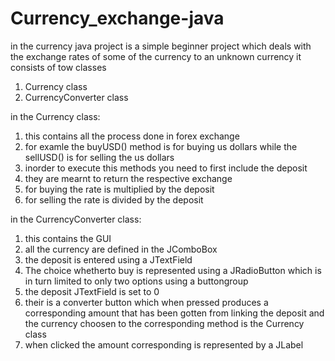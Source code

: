 # Currency_exchange-java
in the currency java project is a simple beginner project which deals with the exchange rates of some of the currency to an unknown currency
it consists of tow classes 
1. Currency class
2. CurrencyConverter class

in the Currency class:
  1. this contains all the process done in forex exchange 
  2. for examle the buyUSD() method is for buying us dollars while the sellUSD() is for selling the us dollars
  3. inorder to execute this methods you need to first include the deposit 
  4. they are mearnt to return the respective exchange
  5. for buying the rate is multiplied by the deposit
  6. for selling the rate is divided by the deposit

in the CurrencyConverter class:
  1. this contains the GUI
  2. all the currency are defined in the JComboBox
  3. the deposit is entered using a JTextField
  4. The choice whetherto buy is represented using a JRadioButton which is in turn limited to only two options using a buttongroup
  5. the deposit JTextField is set to 0
  6. their is a converter button which when pressed produces a corresponding amount that has been gotten from linking the deposit and the currency choosen to the corresponding method is the Currency class
  7. when clicked the amount corresponding is represented by a JLabel
